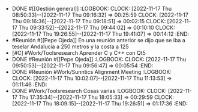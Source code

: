 - DONE #[[Gestión general]]
  :LOGBOOK:
  CLOCK: [2022-11-17 Thu 08:50:33]--[2022-11-17 Thu 09:16:32] =>  00:25:59
  CLOCK: [2022-11-17 Thu 09:16:36]--[2022-11-17 Thu 09:18:51] =>  00:02:15
  CLOCK: [2022-11-17 Thu 09:33:52]--[2022-11-17 Thu 09:44:02] =>  00:10:10
  CLOCK: [2022-11-17 Thu 19:26:55]--[2022-11-17 Thu 19:41:07] =>  00:14:12
  :END:
- #Reunión #[[Pepe Ojeda]] En una reunión anterior se dijo que se iba a teselar Andalucía a 250 metros y la costa a 125
- [#C] #Work/Toolsresearch Aprender C y C++ con Qt5
- DONE #Reunión #[[Pepe Ojeda]]
  :LOGBOOK:
  CLOCK: [2022-11-17 Thu 09:50:53]--[2022-11-17 Thu 09:56:47] =>  00:05:54
  :END:
- DONE #Reunión #Work/Sunntics Alignment Meeting
  :LOGBOOK:
  CLOCK: [2022-11-17 Thu 10:02:07]--[2022-11-17 Thu 11:13:53] =>  01:11:46
  :END:
- DONE #Work/Toolsresearch Cosas varias
  :LOGBOOK:
  CLOCK: [2022-11-17 Thu 17:35:34]--[2022-11-17 Thu 18:05:33] =>  00:29:59
  CLOCK: [2022-11-17 Thu 18:09:15]--[2022-11-17 Thu 19:26:51] =>  01:17:36
  :END:
